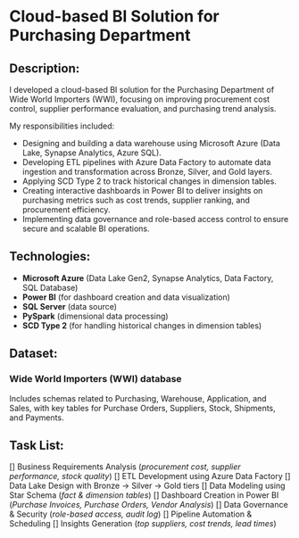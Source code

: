 # Cloud-based BI Solution for Purchasing Department
## Description:
I developed a cloud-based BI solution for the Purchasing Department of Wide World Importers (WWI), focusing on improving procurement cost control, supplier performance evaluation, and purchasing trend analysis.

My responsibilities included:
- Designing and building a data warehouse using Microsoft Azure (Data Lake, Synapse Analytics, Azure SQL).
- Developing ETL pipelines with Azure Data Factory to automate data ingestion and transformation across Bronze, Silver, and Gold layers.
- Applying SCD Type 2 to track historical changes in dimension tables.
- Creating interactive dashboards in Power BI to deliver insights on purchasing metrics such as cost trends, supplier ranking, and procurement efficiency.
- Implementing data governance and role-based access control to ensure secure and scalable BI operations.
## Technologies:
- **Microsoft Azure** (Data Lake Gen2, Synapse Analytics, Data Factory, SQL Database)
- **Power BI** (for dashboard creation and data visualization)
- **SQL Server** (data source)
- **PySpark** (dimensional data processing)
- **SCD Type 2** (for handling historical changes in dimension tables)
## Dataset:
### Wide World Importers (WWI) database
Includes schemas related to Purchasing, Warehouse, Application, and Sales, with key tables for Purchase Orders, Suppliers, Stock, Shipments, and Payments.
## Task List:
[] Business Requirements Analysis (*procurement cost, supplier performance, stock quality*)
[] ETL Development using Azure Data Factory
[] Data Lake Design with Bronze → Silver → Gold tiers
[] Data Modeling using Star Schema (*fact & dimension tables*)
[] Dashboard Creation in Power BI (*Purchase Invoices, Purchase Orders, Vendor Analysis*)
[] Data Governance & Security (*role-based access, audit log*)
[] Pipeline Automation & Scheduling
[] Insights Generation (*top suppliers, cost trends, lead times*)
